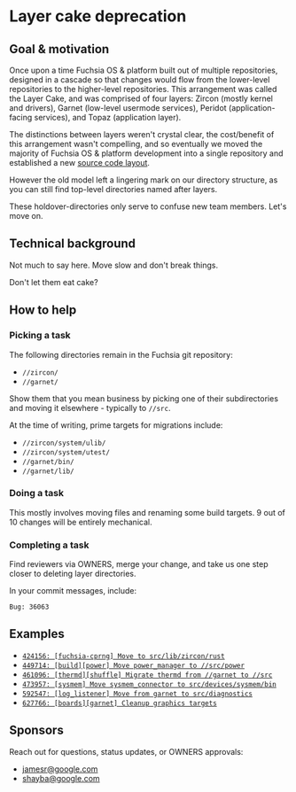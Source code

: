# Layer cake deprecation

## Goal & motivation

Once upon a time Fuchsia OS & platform built out of multiple repositories,
designed in a cascade so that changes would flow from the lower-level
repositories to the higher-level repositories. This arrangement was called the
Layer Cake, and was comprised of four layers: Zircon (mostly kernel and
drivers), Garnet (low-level usermode services), Peridot (application-facing
services), and Topaz (application layer).

The distinctions between layers weren't crystal clear, the cost/benefit of this
arrangement wasn't compelling, and so eventually we moved the majority of
Fuchsia OS & platform development into a single repository and established a
new [source code layout][source-code-layout].

However the old model left a lingering mark on our directory structure, as you
can still find top-level directories named after layers.

These holdover-directories only serve to confuse new team members.
Let's move on.

## Technical background

Not much to say here. Move slow and don't break things.

Don't let them eat cake?

## How to help

### Picking a task

The following directories remain in the Fuchsia git repository:

*   `//zircon/`
*   `//garnet/`

Show them that you mean business by picking one of their subdirectories and
moving it elsewhere - typically to `//src`.

At the time of writing, prime targets for migrations include:

*   `//zircon/system/ulib/`
*   `//zircon/system/utest/`
*   `//garnet/bin/`
*   `//garnet/lib/`

### Doing a task

This mostly involves moving files and renaming some build targets.
9 out of 10 changes will be entirely mechanical.

### Completing a task

Find reviewers via OWNERS, merge your change, and take us one step closer to
deleting layer directories.

In your commit messages, include:

```none
Bug: 36063
```

## Examples

*   [`424156: [fuchsia-cprng] Move to src/lib/zircon/rust`](https://fuchsia-review.googlesource.com/c/fuchsia/+/424156)
*   [`449714: [build][power] Move power_manager to //src/power`](https://fuchsia-review.googlesource.com/c/fuchsia/+/449714)
*   [`461096: [thermd][shuffle] Migrate thermd from //garnet to //src`](https://fuchsia-review.googlesource.com/c/fuchsia/+/461096)
*   [`473957: [sysmem] Move sysmem_connector to src/devices/sysmem/bin`](https://fuchsia-review.googlesource.com/c/fuchsia/+/473957)
*   [`592547: [log_listener] Move from garnet to src/diagnostics`](https://fuchsia-review.googlesource.com/c/fuchsia/+/592547)
*   [`627766: [boards][garnet] Cleanup graphics targets`](https://fuchsia-review.googlesource.com/c/fuchsia/+/627766)

## Sponsors

Reach out for questions, status updates, or OWNERS approvals:

*   jamesr@google.com
*   shayba@google.com

[source-code-layout]: /development/source_code/layout.md
